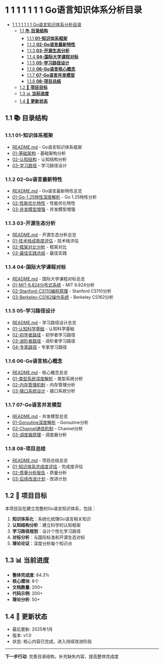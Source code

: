 # 1 1 1 1 1 1 1 Go语言知识体系分析目录

<!-- TOC START -->
- [1 1 1 1 1 1 1 Go语言知识体系分析目录](#1-1-1-1-1-1-1-go语言知识体系分析目录)
  - [1.1 📚 **目录结构**](#📚-**目录结构**)
    - [1.1.1 **01-知识体系框架**](#**01-知识体系框架**)
    - [1.1.2 **02-Go语言最新特性**](#**02-go语言最新特性**)
    - [1.1.3 **03-开源生态分析**](#**03-开源生态分析**)
    - [1.1.4 **04-国际大学课程对标**](#**04-国际大学课程对标**)
    - [1.1.5 **05-学习路径设计**](#**05-学习路径设计**)
    - [1.1.6 **06-Go语言核心概念**](#**06-go语言核心概念**)
    - [1.1.7 **07-Go语言并发模型**](#**07-go语言并发模型**)
    - [1.1.8 **08-项目总结**](#**08-项目总结**)
  - [1.2 🎯 **项目目标**](#🎯-**项目目标**)
  - [1.3 📊 **当前进度**](#📊-**当前进度**)
  - [1.4 🔄 **更新状态**](#🔄-**更新状态**)
<!-- TOC END -->














## 1.1 📚 **目录结构**

### 1.1.1 **01-知识体系框架**

- [README.md](01-知识体系框架/README.md) - Go语言知识体系框架
- [01-基础架构](01-知识体系框架/01-基础架构/) - 基础架构分析
- [02-认知结构](01-知识体系框架/02-认知结构/) - 认知结构分析
- [03-学习路径](01-知识体系框架/03-学习路径/) - 学习路径设计

### 1.1.2 **02-Go语言最新特性**

- [README.md](02-Go语言最新特性/README.md) - Go语言最新特性总览
- [01-Go-1.25特性深度解析](02-Go语言最新特性/01-Go-1.25特性深度解析/) - Go 1.25特性分析
- [02-性能优化特性](02-Go语言最新特性/02-性能优化特性/) - 性能优化特性
- [03-并发模型增强](02-Go语言最新特性/03-并发模型增强/) - 并发模型增强

### 1.1.3 **03-开源生态分析**

- [README.md](03-开源生态分析/README.md) - 开源生态分析总览
- [01-技术栈成熟度评估](03-开源生态分析/01-技术栈成熟度评估/) - 技术栈评估
- [02-框架对比分析](03-开源生态分析/02-框架对比分析/) - 框架对比
- [03-最佳实践总结](03-开源生态分析/03-最佳实践总结/) - 最佳实践

### 1.1.4 **04-国际大学课程对标**

- [README.md](04-国际大学课程对标/README.md) - 国际大学课程对标总览
- [01-MIT-6.824分布式系统](04-国际大学课程对标/01-MIT-6.824分布式系统/) - MIT 6.824分析
- [02-Stanford-CS110编程原理](04-国际大学课程对标/02-Stanford-CS110编程原理/) - Stanford CS110分析
- [03-Berkeley-CS162操作系统](04-国际大学课程对标/03-Berkeley-CS162操作系统/) - Berkeley CS162分析

### 1.1.5 **05-学习路径设计**

- [README.md](05-学习路径设计/README.md) - 学习路径设计总览
- [01-认知科学基础](05-学习路径设计/01-认知科学基础/) - 认知科学基础
- [02-初学者路径](05-学习路径设计/02-初学者路径/) - 初学者学习路径
- [03-进阶者路径](05-学习路径设计/03-进阶者路径/) - 进阶者学习路径
- [04-专家路径](05-学习路径设计/04-专家路径/) - 专家学习路径

### 1.1.6 **06-Go语言核心概念**

- [README.md](06-Go语言核心概念/README.md) - 核心概念总览
- [01-类型系统深度解析](06-Go语言核心概念/01-类型系统深度解析/) - 类型系统分析
- [02-内存管理机制](06-Go语言核心概念/02-内存管理机制/) - 内存管理分析
- [03-接口系统设计](06-Go语言核心概念/03-接口系统设计/) - 接口系统分析

### 1.1.7 **07-Go语言并发模型**

- [README.md](07-Go语言并发模型/README.md) - 并发模型总览
- [01-Goroutine深度解析](07-Go语言并发模型/01-Goroutine深度解析/) - Goroutine分析
- [02-Channel通信机制](07-Go语言并发模型/02-Channel通信机制/) - Channel分析
- [03-调度器原理](07-Go语言并发模型/03-调度器原理/) - 调度器分析

### 1.1.8 **08-项目总结**

- [README.md](08-项目总结/README.md) - 项目总结总览
- [01-知识体系完成度评估](08-项目总结/01-知识体系完成度评估/) - 完成度评估
- [02-质量分析报告](08-项目总结/02-质量分析报告/) - 质量分析
- [03-后续改进计划](08-项目总结/03-后续改进计划/) - 改进计划

## 1.2 🎯 **项目目标**

本项目旨在建立完整的Go语言知识体系，包括：

1. **知识体系化**：系统化梳理Go语言相关知识
2. **认知结构分析**：建立科学的认知框架
3. **学习路径规划**：设计个性化学习路径
4. **对标分析**：与国际标准和开源生态对标
5. **理论论证**：深度分析每个知识点

## 1.3 📊 **当前进度**

- **整体完成度**: 84.3%
- **核心模块**: 8个
- **文档数量**: 200+
- **代码示例**: 200+
- **理论分析**: 50+

## 1.4 🔄 **更新状态**

- 最后更新: 2025年1月
- 版本: v1.0
- 状态: 核心内容已完成，进入持续改进阶段

---

**下一步行动**: 完善目录结构，补充缺失内容，提高整体完成度

